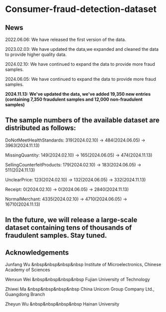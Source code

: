 # Consumer-fraud-detection-dataset

## News
2022.06.06: We have released the first version of the data.

2023.02.03: We have updated the data,we expanded and cleaned the data to provide higher quality data.

2024.02.10: We have continued to expand the data to provide more fraud samples.

2024.06.05: We have continued to expand the data to provide more fraud samples.

**2024.11.13: We've updated the data, we've added 19,350 new entries (containing 7,350 fraudulent samples and 12,000 non-fraudulent samples)**


## The sample numbers of the available dataset are distributed as follows:

DoNotMeetHealthStandards: 319(2024.02.10) -> 484(2024.06.05) -> 3963(2024.11.13)

MissingQuantity: 149(2024.02.10) -> 165(2024.06.05) -> 474(2024.11.13)

SellingCounterfeitProducts: 179(2024.02.10) -> 183(2024.06.05) -> 511(2024.11.13)

UnclearPrice: 123(2024.02.10) -> 132(2024.06.05) -> 332(2024.11.13)

Receipt: 0(2024.02.10) -> 0(2024.06.05) -> 2840(2024.11.13)

NormalMerchant: 4335(2024.02.10) -> 4710(2024.06.05) -> 16710(2024.11.13)

## In the future, we will release a large-scale dataset containing tens of thousands of fraudulent samples. Stay tuned.

## Acknowledgements

Junfang Wu  &nbsp&nbsp&nbsp&nbsp Institute of Microelectronics, Chinese Academy of Sciences

Wenxun Wei  &nbsp&nbsp&nbsp&nbsp Fujian University of Technology

Zhiwei Ma   &nbsp&nbsp&nbsp&nbsp China Unicom Group Company Ltd., Guangdong Branch

Zheyun Wu   &nbsp&nbsp&nbsp&nbsp Hainan University
